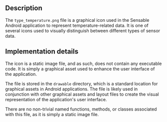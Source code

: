 ## Description

The `type_temperature.png` file is a graphical icon used in the Sensable Android application to represent temperature-related data. It is one of several icons used to visually distinguish between different types of sensor data.


## Implementation details

The icon is a static image file, and as such, does not contain any executable code. It is simply a graphical asset used to enhance the user interface of the application.

The file is stored in the `drawable` directory, which is a standard location for graphical assets in Android applications. The file is likely used in conjunction with other graphical assets and layout files to create the visual representation of the application's user interface.

There are no non-trivial named functions, methods, or classes associated with this file, as it is simply a static image file.




